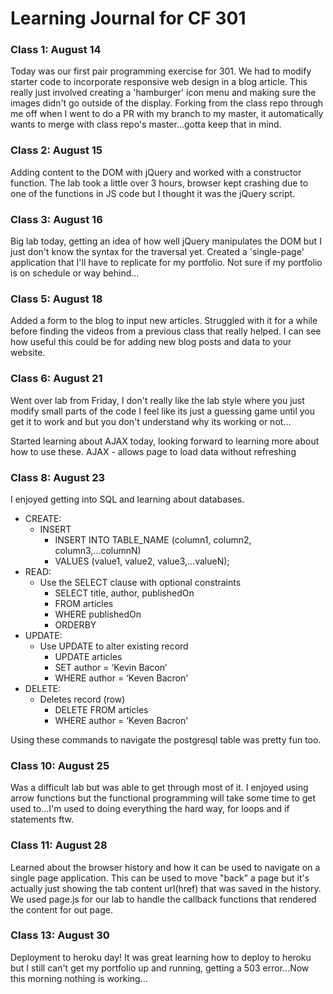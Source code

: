 # Learning Journal for CF 301

### Class 1: August 14
Today was our first pair programming exercise for 301. We had to modify starter code to incorporate responsive web design in a blog article. This really just involved creating a 'hamburger' icon menu and making sure the images didn't go outside of the display.  Forking from the class repo through me off when I went to do a PR with my branch to my master, it automatically wants to merge with class repo's master...gotta keep that in mind.  

### Class 2: August 15
Adding content to the DOM with jQuery and worked with a constructor function. The lab took a little over 3 hours, browser kept crashing due to one of the functions in JS code but I thought it was the jQuery script.


### Class 3: August 16
Big lab today, getting an idea of how well jQuery manipulates the DOM but I just don't know the syntax for the traversal yet. Created a 'single-page' application that I'll have to replicate for my portfolio.  Not sure if my portfolio is on schedule or way behind...

### Class 5: August 18
Added a form to the blog to input new articles.  Struggled with it for a while before finding the videos from a previous class that really helped. I can see how useful this could be for adding new blog posts and data to your website.

### Class 6: August 21
Went over lab from Friday, I don't really like the lab style where you just modify small parts of the code I feel like its just a guessing game until you get it to work and but you don't understand why its working or not...

Started learning about AJAX today, looking forward to learning more about how to use these. AJAX - allows page to load data without refreshing

### Class 8: August 23
I enjoyed getting into SQL and learning about databases.
* CREATE:
    * INSERT
        * INSERT INTO TABLE_NAME (column1, column2, column3,...columnN)  
        * VALUES (value1, value2, value3,...valueN);
* READ:
    * Use the SELECT clause with optional constraints
        * SELECT title, author, publishedOn
        * FROM articles
        * WHERE publishedOn
        * ORDERBY
* UPDATE:
    * Use UPDATE to alter existing record
        * UPDATE articles
        * SET author = ‘Kevin Bacon’
        * WHERE author = ‘Keven Bacron'
* DELETE:
    * Deletes record (row)
        * DELETE FROM articles
        * WHERE author = ‘Keven Bacron'

Using these commands to navigate the postgresql table was pretty fun too.

### Class 10: August 25
Was a difficult lab but was able to get through most of it. I enjoyed using arrow functions but the functional programming will take some time to get used to...I'm used to doing everything the hard way, for loops and if statements ftw.  

### Class 11: August 28
Learned about the browser history and how it can be used to navigate on a single page application. This can be used to move "back" a page but it's actually just showing the tab content url(href) that was saved in the history. We used page.js for our lab to handle the callback functions that rendered the content for out page.

### Class 13: August 30
Deployment to heroku day! It was great learning how to deploy to heroku but I still can't get my portfolio up and running, getting a 503 error...Now this morning nothing is working...
